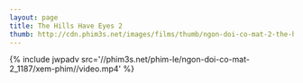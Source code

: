 ```yaml
---
layout: page
title: The Hills Have Eyes 2
thumb: http://cdn.phim3s.net/images/films/thumb/ngon-doi-co-mat-2-the-hills-have-eyes-2.jpg
---
```

{% include jwpadv src='//phim3s.net/phim-le/ngon-doi-co-mat-2_1187/xem-phim//video.mp4' %}